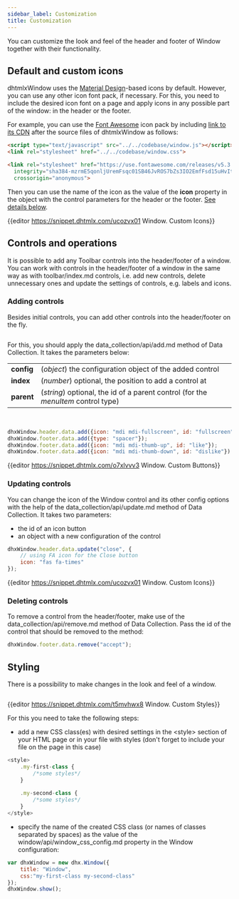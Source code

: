 ```yaml
---
sidebar_label: Customization
title: Customization
---          
```




You can customize the look and feel of the header and footer of Window together with their functionality.

Default and custom icons
----------

dhtmlxWindow uses the [Material Design](https://materialdesignicons.com/)-based icons by default. However, you can use any other icon font pack, if necessary. For this, you need to include the desired icon font on 
a page and apply icons in any possible part of the window: in the header or the footer.

For example, you can use the [Font Awesome](https://fontawesome.com/) icon pack by including [link to its CDN](https://fontawesome.com/how-to-use/on-the-web/setup/getting-started?using=web-fonts-with-css) 
after the source files of dhtmlxWindow as follows:

~~~html
<script type="text/javascript" src="../../codebase/window.js"></script>
<link rel="stylesheet" href="../../codebase/window.css">

<link rel="stylesheet" href="https://use.fontawesome.com/releases/v5.3.1/css/all.css" 
  integrity="sha384-mzrmE5qonljUremFsqc01SB46JvROS7bZs3IO2EmfFsd15uHvIt+Y8vEf7N7fWAU"  
  crossorigin="anonymous">
~~~


Then you can use the name of the icon as the value of the **icon** property in the object with the control parameters for the header or the footer. [See details below](window/customization.md#updatecontrols).

{{editor	https://snippet.dhtmlx.com/ucozvx01	Window. Custom Icons}}

Controls and operations
----------------------

It is possible to add any Toolbar controls into the header/footer of a window.
You can work with controls in the header/footer of a window in the same way as with toolbar/index.md controls, i.e. add new controls, delete unnecessary ones and update the settings of controls, e.g. labels and icons.

### Adding controls 

Besides initial controls, you can add other controls into the header/footer on the fly. 

<img style="margin: 0px 0px 0px 20px; display: block;" src="window/custom_buttons.png" alt=""/>


For this, you should apply the data_collection/api/add.md method of Data Collection. It takes the parameters below:


<table class="webixdoc_links">
	<tbody>
        <tr>
			<td class="webixdoc_links0"><b>config</b></td>
			<td>(<i>object</i>) the configuration object of the added control</td>
		</tr>
        <tr>
			<td class="webixdoc_links0"><b>index</b></td>
			<td>(<i>number</i>) optional, the position to add a control at</td>
		</tr>
        <tr>
			<td class="webixdoc_links0"><b>parent</b></td>
			<td>(<i>string</i>) optional, the id of a parent control (for the <i>menuItem</i> control type)</td>
		</tr>
    </tbody>
</table>
<br/>

~~~js
dhxWindow.header.data.add({icon: "mdi mdi-fullscreen", id: "fullscreen"}, 2);
dhxWindow.footer.data.add({type: "spacer"});
dhxWindow.footer.data.add({icon: "mdi mdi-thumb-up", id: "like"});
dhxWindow.footer.data.add({icon: "mdi mdi-thumb-down", id: "dislike"})
~~~

{{editor	https://snippet.dhtmlx.com/o7xlvvv3	Window. Custom Buttons}}

<h3 id="updatecontrols"> Updating controls </h3> 

You can change the icon of the Window control and its other config options with the help of the data_collection/api/update.md method of Data Collection. It takes two parameters:

- the id of an icon button
- an object with a new configuration of the control

~~~js
dhxWindow.header.data.update("close", {
	// using FA icon for the Close button
	icon: "fas fa-times" 
});
~~~

{{editor	https://snippet.dhtmlx.com/ucozvx01	Window. Custom Icons}}

### Deleting controls

To remove a control from the header/footer, make use of the data_collection/api/remove.md method of Data Collection. Pass the id of the control that should be removed to the method:

~~~js
dhxWindow.footer.data.remove("accept");
~~~

Styling 
-----------

There is a possibility to make changes in the look and feel of a window. 

<img style="margin: 0px 0px 0px 20px; display: block;" src="window/custom_style.png" alt=""/>

{{editor	https://snippet.dhtmlx.com/t5mvhwx8	Window. Custom Styles}}

For this you need to take the following steps:

- add a new CSS class(es) with desired settings in the &lt;style&gt; section of your HTML page or in your file with styles (don't forget to include your file on the page in this case)

~~~js
<style>
	.my-first-class {
		/*some styles*/
	}
    
    .my-second-class {
		/*some styles*/
	}
</style>
~~~

- specify the name of the created CSS class (or names of classes separated by spaces) as the value of the window/api/window_css_config.md property in the Window configuration:

~~~js
var dhxWindow = new dhx.Window({
	title: "Window", 
    css:"my-first-class my-second-class"
});
dhxWindow.show();
~~~

